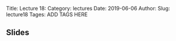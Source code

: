 Title: Lecture 18:
Category: lectures
Date: 2019-06-06
Author: 
Slug: lecture18
Tages: ADD TAGS HERE


## Slides
<!-- - [PDF | Lecture 1: Description]({attach}presentation/Lecture1_Data.pdf) -->